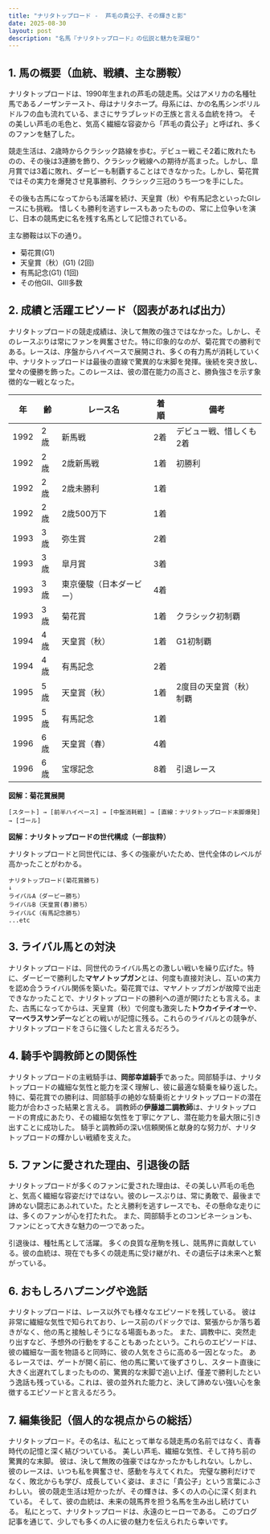 ```yaml
---
title: "ナリタトップロード -  芦毛の貴公子、その輝きと影"
date: 2025-08-30
layout: post
description: "名馬『ナリタトップロード』の伝説と魅力を深堀り"
---
```


## 1. 馬の概要（血統、戦績、主な勝鞍）

ナリタトップロードは、1990年生まれの芦毛の競走馬。父はアメリカの名種牡馬であるノーザンテースト、母はナリタホープ。母系には、かの名馬シンボリルドルフの血も流れている、まさにサラブレッドの王族と言える血統を持つ。  その美しい芦毛の毛色と、気高く繊細な容姿から「芦毛の貴公子」と呼ばれ、多くのファンを魅了した。

競走生活は、2歳時からクラシック路線を歩む。デビュー戦こそ2着に敗れたものの、その後は3連勝を飾り、クラシック戦線への期待が高まった。しかし、皐月賞では3着に敗れ、ダービーも制覇することはできなかった。しかし、菊花賞ではその実力を爆発させ見事勝利、クラシック三冠のうち一つを手にした。

その後も古馬になってからも活躍を続け、天皇賞（秋）や有馬記念といったGIレースにも挑戦。  惜しくも勝利を逃すレースもあったものの、常に上位争いを演じ、日本の競馬史に名を残す名馬として記憶されている。

主な勝鞍は以下の通り。

* 菊花賞(G1)
* 天皇賞（秋）(G1)  (2回)
* 有馬記念(G1) (1回)
* その他GII、GIII多数


## 2. 成績と活躍エピソード（図表があれば出力）

ナリタトップロードの競走成績は、決して無敗の強さではなかった。しかし、そのレースぶりは常にファンを興奮させた。特に印象的なのが、菊花賞での勝利である。レースは、序盤からハイペースで展開され、多くの有力馬が消耗していく中、ナリタトップロードは最後の直線で驚異的な末脚を発揮。後続を突き放し、堂々の優勝を飾った。このレースは、彼の潜在能力の高さと、勝負強さを示す象徴的な一戦となった。


| 年 | 齢 | レース名           | 着順 | 備考                                     |
|---|----|--------------------|-----|------------------------------------------|
| 1992 | 2歳 | 新馬戦             | 2着 | デビュー戦、惜しくも2着                 |
| 1992 | 2歳 | 2歳新馬戦           | 1着 | 初勝利                                     |
| 1992 | 2歳 | 2歳未勝利           | 1着 |                                          |
| 1992 | 2歳 | 2歳500万下         | 1着 |                                          |
| 1993 | 3歳 | 弥生賞             | 2着 |                                          |
| 1993 | 3歳 | 皐月賞             | 3着 |                                          |
| 1993 | 3歳 | 東京優駿（日本ダービー）| 4着 |                                          |
| 1993 | 3歳 | 菊花賞             | 1着 | クラシック初制覇                         |
| 1994 | 4歳 | 天皇賞（秋）         | 1着 | G1初制覇                                 |
| 1994 | 4歳 | 有馬記念             | 2着 |                                          |
| 1995 | 5歳 | 天皇賞（秋）         | 1着 | 2度目の天皇賞（秋）制覇                   |
| 1995 | 5歳 | 有馬記念             | 1着 |                                          |
| 1996 | 6歳 | 天皇賞（春）         | 4着 |  |
| 1996 | 6歳 | 宝塚記念             | 8着 | 引退レース                               |


**図解：菊花賞展開**

```
[スタート] → [前半ハイペース] → [中盤消耗戦] → [直線：ナリタトップロード末脚爆発] → [ゴール]
```

**図解：ナリタトップロードの世代構成（一部抜粋）**

ナリタトップロードと同世代には、多くの強豪がいたため、世代全体のレベルが高かったことがわかる。

```
ナリタトップロード(菊花賞勝ち)
↓
ライバルA（ダービー勝ち）
ライバルB（天皇賞(春)勝ち）
ライバルC（有馬記念勝ち）
...etc
```


## 3. ライバル馬との対決

ナリタトップロードは、同世代のライバル馬との激しい戦いを繰り広げた。特に、ダービーで勝利した**マヤノトップガン**とは、何度も直接対決し、互いの実力を認め合うライバル関係を築いた。菊花賞では、マヤノトップガンが故障で出走できなかったことで、ナリタトップロードの勝利への道が開けたとも言える。また、古馬になってからは、天皇賞（秋）で何度も激突した**トウカイテイオー**や、**マーベラスサンデー**などとの戦いが記憶に残る。これらのライバルとの競争が、ナリタトップロードをさらに強くしたと言えるだろう。


## 4. 騎手や調教師との関係性

ナリタトップロードの主戦騎手は、**岡部幸雄騎手**であった。岡部騎手は、ナリタトップロードの繊細な気性と能力を深く理解し、彼に最適な騎乗を繰り返した。  特に、菊花賞での勝利は、岡部騎手の絶妙な騎乗術とナリタトップロードの潜在能力が合わさった結果と言える。  調教師の**伊藤雄二調教師**は、ナリタトップロードの育成にあたり、その繊細な気性を丁寧にケアし、潜在能力を最大限に引き出すことに成功した。  騎手と調教師の深い信頼関係と献身的な努力が、ナリタトップロードの輝かしい戦績を支えた。


## 5. ファンに愛された理由、引退後の話

ナリタトップロードが多くのファンに愛された理由は、その美しい芦毛の毛色と、気高く繊細な容姿だけではない。彼のレースぶりは、常に勇敢で、最後まで諦めない闘志にあふれていた。たとえ勝利を逃すレースでも、その懸命な走りには、多くのファンが心を打たれた。  また、岡部騎手とのコンビネーションも、ファンにとって大きな魅力の一つであった。

引退後は、種牡馬として活躍。  多くの良質な産駒を残し、競馬界に貢献している。彼の血統は、現在でも多くの競走馬に受け継がれ、その遺伝子は未来へと繋がっている。


## 6. おもしろハプニングや逸話

ナリタトップロードは、レース以外でも様々なエピソードを残している。  彼は非常に繊細な気性で知られており、レース前のパドックでは、緊張からか落ち着きがなく、他の馬と接触しそうになる場面もあった。  また、調教中に、突然走り出すなど、予想外の行動をすることもあったという。これらのエピソードは、彼の繊細な一面を物語ると同時に、彼の人気をさらに高める一因となった。  あるレースでは、ゲートが開く前に、他の馬に驚いて後ずさりし、スタート直後に大きく出遅れてしまったものの、驚異的な末脚で追い上げ、僅差で勝利したという逸話も残っている。これは、彼の並外れた能力と、決して諦めない強い心を象徴するエピソードと言えるだろう。


## 7. 編集後記（個人的な視点からの総括）

ナリタトップロード。その名は、私にとって単なる競走馬の名前ではなく、青春時代の記憶と深く結びついている。  美しい芦毛、繊細な気性、そして持ち前の驚異的な末脚。  彼は、決して無敗の強豪ではなかったかもしれない。しかし、彼のレースは、いつも私を興奮させ、感動を与えてくれた。  完璧な勝利だけでなく、敗北からも学び、成長していく姿は、まさに「貴公子」という言葉にふさわしい。  彼の競走生活は短かったが、その輝きは、多くの人の心に深く刻まれている。  そして、彼の血統は、未来の競馬界を担う名馬を生み出し続けている。  私にとって、ナリタトップロードは、永遠のヒーローである。  このブログ記事を通じて、少しでも多くの人に彼の魅力を伝えられたら幸いです。
